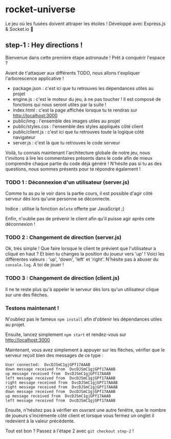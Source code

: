 # rocket-universe

Le jeu où les fusées doivent attraper les étoiles ! Développé avec Express.js &amp; Socket.io 🚀

## step-1 : Hey directions !

Bienvenue dans cette première étape astronaute ! Prêt à conquérir l'espace ?

Avant de t'attaquer aux différents TODO, nous allons t'expliquer l'arborescence applicative !

* package.json : c'est ici que tu retrouves les dépendances utiles au projet
* engine.js : c'est le moteur du jeu, à ne pas toucher ! Il est composé de fonctions qui nous seront utiles par la suite !
* index.html : c'est la page affichée lorsque tu te rendras sur [http://localhost:3000](http://localhost:3000)
* public/img : l'ensemble des images utiles au projet
* public/styles.css : l'ensemble des styles appliqués côté client
* public/client.js : c'est ici que tu retrouves toute la logique côté navigateur
* server.js : c'est là que tu retrouves le code serveur

Voilà, tu connais maintenant l'architecture globale de notre jeu, nous t'invitons à lire les commentaires présents dans le code afin de mieux comprendre chaque partie du code déjà généré !
N'hésite pas si tu as des questions, nous sommes présents pour te répondre également !

### TODO 1 : Déconnexion d'un utilisateur (server.js)

Comme tu as pu le voir dans la partie cours, il est possible d'agir côté serveur dès lors qu'une personne se déconnecte.

Indice : utilise la fonction ``delete`` offerte par JavaScript ;)

Enfin, n'oublie pas de prévenir le client afin qu'il puisse agir après cete déconnexion !

### TODO 2 : Changement de direction (server.js)

Ok, très simple ! Que faire lorsque le client te prévient que l'utilisateur a cliqué en haut ? Et bien tu changes la position du joueur vers 'up' !
Voici les différentes valeurs : 'up', 'down', 'left' et 'right'. N'hésite pas à abuser du ``console.log``. A toi de jouer !

### TODO 3 : Changement de direction (client.js)

Il ne te reste plus qu'à appeler le serveur dès lors qu'un utilisateur clique sur une des flèches.

### Testons maintenant !

N'oubliez pas le fameux ``npm install`` afin d'obtenir les dépendances utiles au projet.

Ensuite, lancez simplement ``npm start`` et rendez-vous sur [http://localhost:3000](http://localhost:3000)

Maintenant, vous avez simplement à appuyer sur les flèches, vérifier que le serveur reçoit bien des messages de ce type :

```
User connected:  DvcDJSmC1gjGPf17AAAB
down message received from  DvcDJSmC1gjGPf17AAAB
up message received from  DvcDJSmC1gjGPf17AAAB
left message received from  DvcDJSmC1gjGPf17AAAB
right message received from  DvcDJSmC1gjGPf17AAAB
right message received from  DvcDJSmC1gjGPf17AAAB
down message received from  DvcDJSmC1gjGPf17AAAB
up message received from  DvcDJSmC1gjGPf17AAAB
left message received from  DvcDJSmC1gjGPf17AAAB
```

Ensuite, n'hésitez pas à vérifier en ouvrant une autre fenêtre, que le nombre de joueurs s'incrémente côté client et lorsque vous fermez un onglet il redevient à la valeur précédente.

Tout est bon ? Passez à l'étape 2 avec ``git checkout step-2`` !